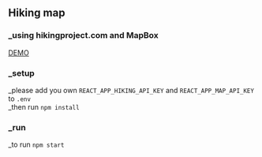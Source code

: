 ## Hiking map
### _using hikingproject.com and MapBox
[DEMO](https://rgbutov.github.io/hiking-map/)
### _setup
_please add you own `REACT_APP_HIKING_API_KEY` and `REACT_APP_MAP_API_KEY` to `.env`<br />
_then run `npm install`
### _run
_to run `npm start`